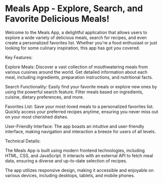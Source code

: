 
# Meals App - Explore, Search, and Favorite Delicious Meals!

Welcome to the Meals App, a delightful application that allows users to explore a wide variety of delicious meals, search for recipes, and even create a personalized favorites list. Whether you're a food enthusiast or just looking for some culinary inspiration, this app has got you covered.

Key Features:

Explore Meals: Discover a vast collection of mouthwatering meals from various cuisines around the world. Get detailed information about each meal, including ingredients, preparation instructions, and nutritional facts.

Search Functionality: Easily find your favorite meals or explore new ones by using the powerful search feature. Filter meals based on ingredients, cuisine, dietary preferences, and more.

Favorites List: Save your most-loved meals to a personalized favorites list. Quickly access your preferred recipes anytime, ensuring you never miss out on your most cherished dishes.

User-Friendly Interface: The app boasts an intuitive and user-friendly interface, making navigation and interaction a breeze for users of all levels.

Technical Details:

The Meals App is built using modern frontend technologies, including HTML, CSS, and JavaScript. It interacts with an external API to fetch meal data, ensuring a diverse and up-to-date selection of recipes.

The app utilizes responsive design, making it accessible and enjoyable on various devices, including desktops, tablets, and mobile phones.
